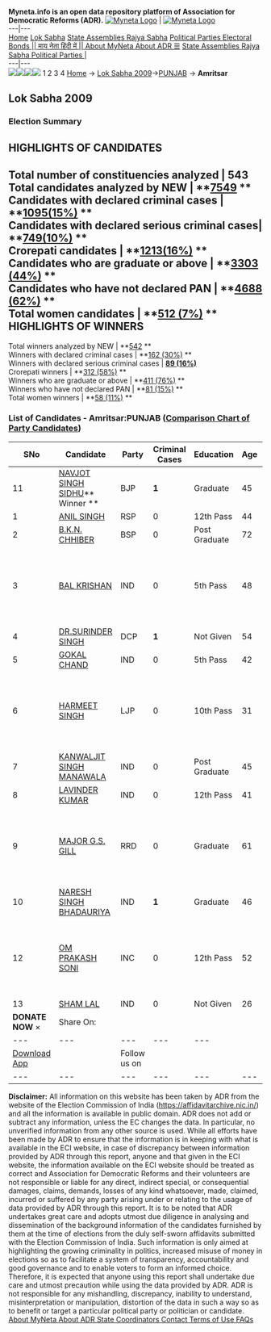 **Myneta.info is an open data repository platform of Association for Democratic Reforms (ADR).**
[![Myneta Logo](https://www.myneta.info/lib/img/myneta-logo.png)](https://www.myneta.info/) | [![Myneta Logo](https://www.myneta.info/lib/img/adr-logo.png)](https://adrindia.org)  
---|---  
[Home](https://www.myneta.info/) [Lok Sabha](https://www.myneta.info/#ls "Lok Sabha") [ State Assemblies ](https://www.myneta.info/#sa "State Assemblies") [Rajya Sabha](https://www.myneta.info/#rs "Rajya Sabha") [Political Parties ](https://www.myneta.info/party "Political Parties") [ Electoral Bonds ](https://www.myneta.info/electoral_bonds "Electoral Bonds") [ || माय नेता हिंदी में || ](https://translate.google.co.in/translate?prev=hp&hl=en&js=y&u=www.myneta.info&sl=en&tl=hi&history_state0=) [ About MyNeta ](https://adrindia.org/content/about-myneta) [ About ADR ](https://adrindia.org/about-adr/who-we-are) [☰](javascript:void\(0\))
[ State Assemblies ](https://www.myneta.info/#sa "State Assemblies") [ Rajya Sabha ](https://www.myneta.info/#rs "Rajya Sabha") [ Political Parties ](https://www.myneta.info/party "Political Parties")
|   
---|---  
![](https://www.myneta.info/lib/img/banner/banner-1.png)![](https://www.myneta.info/lib/img/banner/banner-2.png)![](https://www.myneta.info/lib/img/banner/banner-3.png)![](https://www.myneta.info/lib/img/banner/banner-4.png)
1  2  3  4 
[Home](https://www.myneta.info/) → [Lok Sabha 2009](https://www.myneta.info/ls2009/)→[PUNJAB](https://www.myneta.info/ls2009/index.php?action=show_constituencies&state_id=19) → **Amritsar**
### 
## Lok Sabha 2009
###  Election Summary 
HIGHLIGHTS OF CANDIDATES  
---  
Total number of constituencies analyzed |  543   
Total candidates analyzed by NEW | **[7549](https://www.myneta.info/ls2009/index.php?action=summary&subAction=candidates_analyzed&sort=candidate#summary) **  
Candidates with declared criminal cases | **[1095(15%)](https://www.myneta.info/ls2009/index.php?action=summary&subAction=crime&sort=candidate#summary) **  
Candidates with declared serious criminal cases| **[749(10%)](https://www.myneta.info/ls2009/index.php?action=summary&subAction=serious_crime&sort=candidate#summary) **  
Crorepati candidates | **[1213(16%)](https://www.myneta.info/ls2009/index.php?action=summary&subAction=crorepati&sort=candidate#summary) **  
Candidates who are graduate or above | **[3303 (44%)](https://www.myneta.info/ls2009/index.php?action=summary&subAction=education&sort=candidate#summary) **  
Candidates who have not declared PAN | **[4688 (62%)](https://www.myneta.info/ls2009/index.php?action=summary&subAction=without_pan&sort=candidate#summary) **  
Total women candidates | **[512 (7%)](https://www.myneta.info/ls2009/index.php?action=summary&subAction=women_candidate&sort=candidate#summary) **  
HIGHLIGHTS OF WINNERS  
---  
Total winners analyzed by NEW | **[542](https://www.myneta.info/ls2009/index.php?action=summary&subAction=winner_analyzed&sort=candidate#summary) **  
Winners with declared criminal cases | **[162 (30%)](https://www.myneta.info/ls2009/index.php?action=summary&subAction=winner_crime&sort=candidate#summary) **  
Winners with declared serious criminal cases | **[89 (16%)](https://www.myneta.info/ls2009/index.php?action=summary&subAction=winner_serious_crime&sort=candidate#summary)**  
Crorepati winners | **[312 (58%)](https://www.myneta.info/ls2009/index.php?action=summary&subAction=winner_crorepati&sort=candidate#summary) **  
Winners who are graduate or above | **[411 (76%)](https://www.myneta.info/ls2009/index.php?action=summary&subAction=winner_education&sort=candidate#summary) **  
Winners who have not declared PAN | **[81 (15%)](https://www.myneta.info/ls2009/index.php?action=summary&subAction=winner_without_pan&sort=candidate#summary) **  
Total women winners | **[58 (11%)](https://www.myneta.info/ls2009/index.php?action=summary&subAction=winner_women&sort=candidate#summary) **  
### List of Candidates - Amritsar:PUNJAB ([Comparison Chart of Party Candidates](https://www.myneta.info/ls2009/comparisonchart.php?constituency_id=465))
SNo | Candidate| Party| Criminal Cases| Education| Age| Total Assets| Liabilities  
---|---|---|---|---|---|---|---  
11  | [NAVJOT SINGH SIDHU](https://www.myneta.info/ls2009/candidate.php?candidate_id=7876)** Winner ** | BJP | **1** | Graduate| 45 | Rs 14,50,37,236 ~ 14 Crore+ | Rs 0 ~   
1  | [ANIL SINGH](https://www.myneta.info/ls2009/candidate.php?candidate_id=7877) | RSP | 0 | 12th Pass| 44 | Rs 50,000 ~ 50 Thou+ | Rs 0 ~   
2  | [B.K.N. CHHIBER](https://www.myneta.info/ls2009/candidate.php?candidate_id=7875) | BSP | 0 | Post Graduate| 72 | Rs 4,06,23,246 ~ 4 Crore+ | Rs 0 ~   
3  | [BAL KRISHAN](https://www.myneta.info/ls2009/candidate.php?candidate_id=7886) | IND | 0 | 5th Pass| 48 | ![](https://myneta.info/image_v2.php?myneta_folder=ls2009&candidate_id=7886&col=ta) | ![](https://myneta.info/image_v2.php?myneta_folder=ls2009&candidate_id=7886&col=lia)  
4  | [DR.SURINDER SINGH](https://www.myneta.info/ls2009/candidate.php?candidate_id=7878) | DCP | **1** | Not Given| 54 | Rs 20,000 ~ 20 Thou+ | Rs 0 ~   
5  | [GOKAL CHAND](https://www.myneta.info/ls2009/candidate.php?candidate_id=7884) | IND | 0 | 5th Pass| 42 | Rs 9,38,000 ~ 9 Lacs+ | Rs 0 ~   
6  | [HARMEET SINGH](https://www.myneta.info/ls2009/candidate.php?candidate_id=7879) | LJP | 0 | 10th Pass| 31 | ![](https://myneta.info/image_v2.php?myneta_folder=ls2009&candidate_id=7879&col=ta) | ![](https://myneta.info/image_v2.php?myneta_folder=ls2009&candidate_id=7879&col=lia)  
7  | [KANWALJIT SINGH MANAWALA](https://www.myneta.info/ls2009/candidate.php?candidate_id=7883) | IND | 0 | Post Graduate| 45 | Rs 2,15,000 ~ 2 Lacs+ | Rs 4,75,000 ~ 4 Lacs+  
8  | [LAVINDER KUMAR](https://www.myneta.info/ls2009/candidate.php?candidate_id=7887) | IND | 0 | 12th Pass| 41 | Rs 31,50,000 ~ 31 Lacs+ | Rs 0 ~   
9  | [MAJOR G.S. GILL](https://www.myneta.info/ls2009/candidate.php?candidate_id=7880) | RRD | 0 | Graduate| 61 | ![](https://myneta.info/image_v2.php?myneta_folder=ls2009&candidate_id=7880&col=ta) | ![](https://myneta.info/image_v2.php?myneta_folder=ls2009&candidate_id=7880&col=lia)  
10  | [NARESH SINGH BHADAURIYA](https://www.myneta.info/ls2009/candidate.php?candidate_id=7885) | IND | **1** | Graduate| 46 | Rs 1,91,10,000 ~ 1 Crore+ | Rs 0 ~   
12  | [OM PRAKASH SONI](https://www.myneta.info/ls2009/candidate.php?candidate_id=7874) | INC | 0 | 12th Pass| 52 | ![](https://myneta.info/image_v2.php?myneta_folder=ls2009&candidate_id=7874&col=ta) | ![](https://myneta.info/image_v2.php?myneta_folder=ls2009&candidate_id=7874&col=lia)  
13  | [SHAM LAL](https://www.myneta.info/ls2009/candidate.php?candidate_id=7882) | IND | 0 | Not Given| 26 | Rs 500 ~ 5 Hund+ | Rs 0 ~   
|  **DONATE NOW** × |  Share On:  | [](https://api.whatsapp.com/send?text=https%3A%2F%2Fmyneta.info%2Fpunjab2022%2Findex.php%3Faction%3Dshow_constituencies%26state_id%3D19) | [](https://www.facebook.com/sharer/sharer.php?u=https%3A%2F%2Fmyneta.info%2Fpunjab2022%2Findex.php%3Faction%3Dshow_constituencies%26state_id%3D19) | [](https://twitter.com/share?url=https%3A%2F%2Fmyneta.info%2Fpunjab2022%2Findex.php%3Faction%3Dshow_constituencies%26state_id%3D19)  
---|---|---|---|---  
| [ Download App ](https://play.google.com/store/apps/details?id=com.webrosoft.myneta1&pcampaignid=pcampaignidMKT-Other-global-all-co-prtnr-py-PartBadge-Mar2515-1) | [](https://play.google.com/store/apps/details?id=com.webrosoft.myneta1&pcampaignid=pcampaignidMKT-Other-global-all-co-prtnr-py-PartBadge-Mar2515-1) |  Follow us on  | [](https://www.facebook.com/adrindia.org/) | [](https://twitter.com/adrspeaks) | [](https://groups.google.com/g/national-election-watch?hl=en&pli=1) | [](https://www.instagram.com/adrspeaks/) | [](https://www.youtube.com/user/adrspeaks) | [](https://sharechat.com/profile/adrspeaks)  
---|---|---|---|---|---|---|---|---  
**Disclaimer:** All information on this website has been taken by ADR from the website of the Election Commission of India (https://affidavitarchive.nic.in/) and all the information is available in public domain. ADR does not add or subtract any information, unless the EC changes the data. In particular, no unverified information from any other source is used. While all efforts have been made by ADR to ensure that the information is in keeping with what is available in the ECI website, in case of discrepancy between information provided by ADR through this report, anyone and that given in the ECI website, the information available on the ECI website should be treated as correct and Association for Democratic Reforms and their volunteers are not responsible or liable for any direct, indirect special, or consequential damages, claims, demands, losses of any kind whatsoever, made, claimed, incurred or suffered by any party arising under or relating to the usage of data provided by ADR through this report. It is to be noted that ADR undertakes great care and adopts utmost due diligence in analysing and dissemination of the background information of the candidates furnished by them at the time of elections from the duly self-sworn affidavits submitted with the Election Commission of India. Such information is only aimed at highlighting the growing criminality in politics, increased misuse of money in elections so as to facilitate a system of transparency, accountability and good governance and to enable voters to form an informed choice. Therefore, it is expected that anyone using this report shall undertake due care and utmost precaution while using the data provided by ADR. ADR is not responsible for any mishandling, discrepancy, inability to understand, misinterpretation or manipulation, distortion of the data in such a way so as to benefit or target a particular political party or politician or candidate. 
[ About MyNeta ](https://adrindia.org/content/about-myneta) [ About ADR ](https://adrindia.org/about-adr/who-we-are) [ State Coordinators ](https://adrindia.org/about-adr/state-coordinators) [ Contact ](https://adrindia.org/contact-us) [ Terms of Use ](https://adrindia.org/content/adr-terms-use) [ FAQs ](https://adrindia.org/content/faqs)

